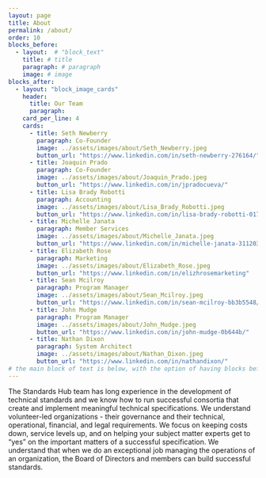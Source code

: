 ```yaml
---
layout: page
title: About
permalink: /about/
order: 10
blocks_before:
  - layout:  # "block_text" 
    title: # title
    paragraph: # paragraph
    image: # image
blocks_after:
  - layout: "block_image_cards"
    header:
      title: Our Team
      paragraph:
    card_per_line: 4
    cards:
      - title: Seth Newberry
        paragraph: Co-Founder
        image: ../assets/images/about/Seth_Newberry.jpeg
        button_url: "https://www.linkedin.com/in/seth-newberry-276164/"
      - title: Joaquin Prado
        paragraph: Co-Founder
        image: ../assets/images/about/Joaquin_Prado.jpeg
        button_url: "https://www.linkedin.com/in/jpradocueva/"
      - title: Lisa Brady Robotti
        paragraph: Accounting
        image: ../assets/images/about/Lisa_Brady_Robotti.jpeg
        button_url: "https://www.linkedin.com/in/lisa-brady-robotti-0172b210/"
      - title: Michelle Janata
        paragraph: Member Services
        image: ../assets/images/about/Michelle_Janata.jpeg
        button_url: "https://www.linkedin.com/in/michelle-janata-31120310/"
      - title: Elizabeth Rose
        paragraph: Marketing
        image: ../assets/images/about/Elizabeth_Rose.jpeg
        button_url: "https://www.linkedin.com/in/elizhrosemarketing"
      - title: Sean Mcilroy
        paragraph: Program Manager
        image: ../assets/images/about/Sean_Mcilroy.jpeg
        button_url: "https://www.linkedin.com/in/sean-mcilroy-bb3b5548/"
      - title: John Mudge
        paragraph: Program Manager
        image: ../assets/images/about/John_Mudge.jpeg
        button_url: "https://www.linkedin.com/in/john-mudge-0b644b/"
      - title: Nathan Dixon
        paragraph: System Architect
        image: ../assets/images/about/Nathan_Dixon.jpeg
        button_url: "https://www.linkedin.com/in/nathandixon/"
# the main block of text is below, with the option of having blocks before and after.
---
```


The Standards Hub team has long experience in the development of technical standards and we know how to run successful consortia that create and implement meaningful technical specifications. We understand volunteer-led organizations - their governance and their technical, operational, financial, and legal requirements. We focus on keeping costs down, service levels up, and on helping your subject matter experts get to “yes” on the important matters of a successful specification. We understand that when we do an exceptional job managing the operations of an organization, the Board of Directors and members can build successful standards.

